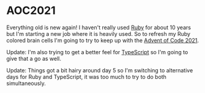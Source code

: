 # AOC2021

Everything old is new again! I haven't really used [Ruby] for about 10 years but
I'm starting a new job where it is heavily used. So to refresh my Ruby
colored brain cells I'm going to try to keep up with the [Advent of Code 2021].

Update: I'm also trying to get a better feel for [TypeScript] so I'm going to give that a go as well.

Update: Things got a bit hairy around day 5 so I'm switching to alternative days for Ruby and TypeScript, it was too much to try to do both simultaneously.

[Ruby]: https://ruby-lang.org
[Advent of Code 2021]: https://adventofcode.com/2021
[TypeScript]: https://www.typescriptlang.org/
